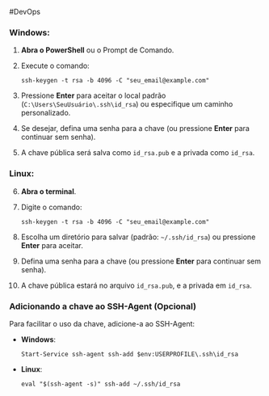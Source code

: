 #DevOps 
### **Windows**:

1. **Abra o PowerShell** ou o Prompt de Comando.
2. Execute o comando:
    
    `ssh-keygen -t rsa -b 4096 -C "seu_email@example.com"`
    
3. Pressione **Enter** para aceitar o local padrão (`C:\Users\SeuUsuário\.ssh\id_rsa`) ou especifique um caminho personalizado.
4. Se desejar, defina uma senha para a chave (ou pressione **Enter** para continuar sem senha).
5. A chave pública será salva como `id_rsa.pub` e a privada como `id_rsa`.

### **Linux**:

6. **Abra o terminal**.
7. Digite o comando:
    
    `ssh-keygen -t rsa -b 4096 -C "seu_email@example.com"`
    
8. Escolha um diretório para salvar (padrão: `~/.ssh/id_rsa`) ou pressione **Enter** para aceitar.
9. Defina uma senha para a chave (ou pressione **Enter** para continuar sem senha).
10. A chave pública estará no arquivo `id_rsa.pub`, e a privada em `id_rsa`.

### **Adicionando a chave ao SSH-Agent (Opcional)**

Para facilitar o uso da chave, adicione-a ao SSH-Agent:

- **Windows**:
    
    `Start-Service ssh-agent ssh-add $env:USERPROFILE\.ssh\id_rsa`
    
- **Linux**:
    

    `eval "$(ssh-agent -s)" ssh-add ~/.ssh/id_rsa`